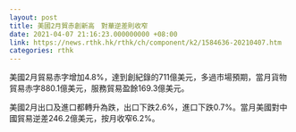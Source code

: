 ```yaml
---
layout: post
title: 美國2月貿赤創新高　對華逆差則收窄
date: 2021-04-07 21:16:23.000000000 +08:00
link: https://news.rthk.hk/rthk/ch/component/k2/1584636-20210407.htm
categories: rthk
---
```


美國2月貿易赤字增加4.8%，達到創紀錄的711億美元，多過市場預期，當月貨物貿易赤字880.1億美元，服務貿易盈餘169.3億美元。

美國2月出口及進口都轉升為跌，出口下跌2.6%，進口下跌0.7%。當月美國對中國貿易逆差246.2億美元，按月收窄6.2%。
